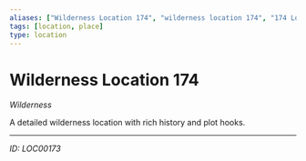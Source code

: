 ```yaml
---
aliases: ["Wilderness Location 174", "wilderness location 174", "174 Location Wilderness"]
tags: [location, place]
type: location
---
```


# Wilderness Location 174

*Wilderness*

A detailed wilderness location with rich history and plot hooks.

---
*ID: LOC00173*